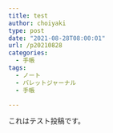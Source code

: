 ```yaml
---
title: test
author: choiyaki
type: post
date: "2021-08-28T08:00:01"
url: /p20210828
categories:
  - 手帳
tags:
  - ノート
  - バレットジャーナル
  - 手帳

---
```

これはテスト投稿です。